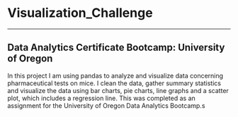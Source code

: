 # Visualization_Challenge
---
## Data Analytics Certificate Bootcamp: University of Oregon

In this project I am using pandas to analyze and visualize data concerning pharmaceutical tests on mice. I clean the data, gather summary statistics and visualize the data using bar charts, pie charts, line graphs and a scatter plot, which includes a regression line. This was completed as an assignment for the University of Oregon Data Analytics Bootcamp.s
